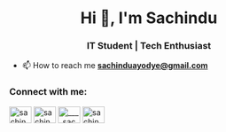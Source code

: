 <h1 align="center">Hi 👋, I'm Sachindu</h1>
<h3 align="center">IT Student | Tech Enthusiast</h3>

- 📫 How to reach me **sachinduayodye@gmail.com**

<h3 align="left">Connect with me:</h3>
<p align="left">
<a href="https://linkedin.com/in/sachindu peramuna" target="blank"><img align="center" src="https://raw.githubusercontent.com/rahuldkjain/github-profile-readme-generator/master/src/images/icons/Social/linked-in-alt.svg" alt="sachindu peramuna" height="30" width="40" /></a>
<a href="https://fb.com/sachindu ayodye" target="blank"><img align="center" src="https://raw.githubusercontent.com/rahuldkjain/github-profile-readme-generator/master/src/images/icons/Social/facebook.svg" alt="sachindu ayodye" height="30" width="40" /></a>
<a href="https://instagram.com/____sachindu____" target="blank"><img align="center" src="https://raw.githubusercontent.com/rahuldkjain/github-profile-readme-generator/master/src/images/icons/Social/instagram.svg" alt="____sachindu____" height="30" width="40" /></a>
<a href="https://www.hackerrank.com/sachindu peramuna" target="blank"><img align="center" src="https://raw.githubusercontent.com/rahuldkjain/github-profile-readme-generator/master/src/images/icons/Social/hackerrank.svg" alt="sachindu peramuna" height="30" width="40" /></a>
</p>
